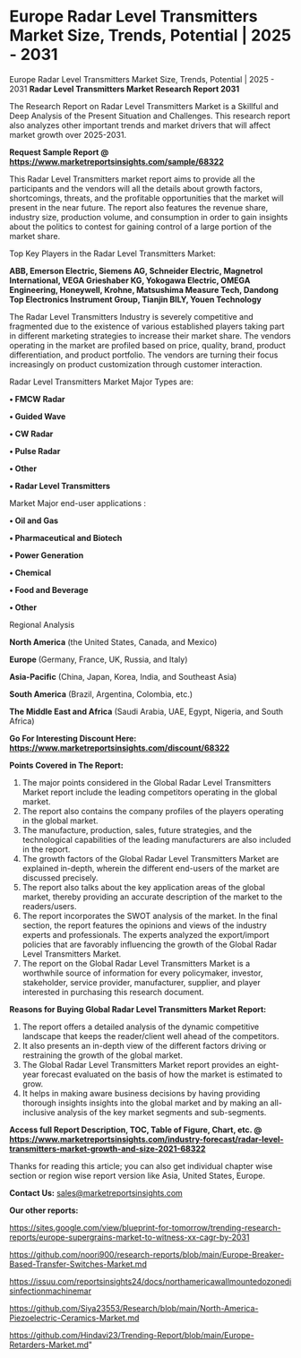 # Europe Radar Level Transmitters Market Size, Trends, Potential | 2025 - 2031
 Europe Radar Level Transmitters Market Size, Trends, Potential | 2025 - 2031
<strong>Radar Level Transmitters Market Research Report 2031</strong>

The Research Report on Radar Level Transmitters Market is a Skillful and Deep Analysis of the Present Situation and Challenges. This research report also analyzes other important trends and market drivers that will affect market growth over 2025-2031.

<strong>Request Sample Report @ <a href=https://www.marketreportsinsights.com/sample/68322>https://www.marketreportsinsights.com/sample/68322</a></strong>

This Radar Level Transmitters market report aims to provide all the participants and the vendors will all the details about growth factors, shortcomings, threats, and the profitable opportunities that the market will present in the near future. The report also features the revenue share, industry size, production volume, and consumption in order to gain insights about the politics to contest for gaining control of a large portion of the market share.

Top Key Players in the Radar Level Transmitters Market:

<strong>ABB, Emerson Electric, Siemens AG, Schneider Electric, Magnetrol International, VEGA Grieshaber KG, Yokogawa Electric, OMEGA Engineering, Honeywell, Krohne, Matsushima Measure Tech, Dandong Top Electronics Instrument Group, Tianjin BILY, Youen Technology</strong>

The Radar Level Transmitters Industry is severely competitive and fragmented due to the existence of various established players taking part in different marketing strategies to increase their market share. The vendors operating in the market are profiled based on price, quality, brand, product differentiation, and product portfolio. The vendors are turning their focus increasingly on product customization through customer interaction.

Radar Level Transmitters Market Major Types are:

<strong>• FMCW Radar

• Guided Wave

• CW Radar

• Pulse Radar

• Other

• Radar Level Transmitters</strong>

Market Major end-user applications :

<strong>• Oil and Gas

• Pharmaceutical and Biotech

• Power Generation

• Chemical

• Food and Beverage

• Other</strong>

Regional Analysis

</u><strong><b>North America</b></strong> (the United States, Canada, and Mexico)

<strong><b>Europe </b></strong>(Germany, France, UK, Russia, and Italy)

<strong><b>Asia-Pacific</b></strong> (China, Japan, Korea, India, and Southeast Asia)

<strong><b>South America</b></strong> (Brazil, Argentina, Colombia, etc.)

<strong><b>The Middle East and Africa</b></strong> (Saudi Arabia, UAE, Egypt, Nigeria, and South Africa)

<strong>Go For Interesting Discount Here: <a href=https://www.marketreportsinsights.com/discount/68322>https://www.marketreportsinsights.com/discount/68322</a></strong>

<strong>Points Covered in The Report:</strong>
<ol>
  <li>The major points considered in the Global Radar Level Transmitters Market report include the leading competitors operating in the global market.</li>
  <li>The report also contains the company profiles of the players operating in the global market.</li>
  <li>The manufacture, production, sales, future strategies, and the technological capabilities of the leading manufacturers are also included in the report.</li>
  <li>The growth factors of the Global Radar Level Transmitters Market are explained in-depth, wherein the different end-users of the market are discussed precisely.</li>
  <li>The report also talks about the key application areas of the global market, thereby providing an accurate description of the market to the readers/users.</li>
  <li>The report incorporates the SWOT analysis of the market. In the final section, the report features the opinions and views of the industry experts and professionals. The experts analyzed the export/import policies that are favorably influencing the growth of the Global Radar Level Transmitters Market.</li>
  <li>The report on the Global Radar Level Transmitters Market is a worthwhile source of information for every policymaker, investor, stakeholder, service provider, manufacturer, supplier, and player interested in purchasing this research document.</li>
</ol>
<strong>Reasons for Buying Global Radar Level Transmitters Market Report:</strong>

<ol>
  <li>The report offers a detailed analysis of the dynamic competitive landscape that keeps the reader/client well ahead of the competitors.</li>
  <li>It also presents an in-depth view of the different factors driving or restraining the growth of the global market.</li>
  <li>The Global Radar Level Transmitters Market report provides an eight-year forecast evaluated on the basis of how the market is estimated to grow.</li>
  <li>It helps in making aware business decisions by having providing thorough insights insights into the global market and by making an all-inclusive analysis of the key market segments and sub-segments.</li>
</ol>
<strong>Access full Report Description, TOC, Table of Figure, Chart, etc. @ <a href=https://www.marketreportsinsights.com/industry-forecast/radar-level-transmitters-market-growth-and-size-2021-68322>https://www.marketreportsinsights.com/industry-forecast/radar-level-transmitters-market-growth-and-size-2021-68322</a></strong>


Thanks for reading this article; you can also get individual chapter wise section or region wise report version like Asia, United States, Europe.

<strong>Contact Us:</strong>
sales@marketreportsinsights.com

<strong>Our other reports:</strong>

<a href=https://sites.google.com/view/blueprint-for-tomorrow/trending-research-reports/europe-supergrains-market-to-witness-xx-cagr-by-2031>https://sites.google.com/view/blueprint-for-tomorrow/trending-research-reports/europe-supergrains-market-to-witness-xx-cagr-by-2031</a>

<a href=https://github.com/noori900/research-reports/blob/main/Europe-Breaker-Based-Transfer-Switches-Market.md>https://github.com/noori900/research-reports/blob/main/Europe-Breaker-Based-Transfer-Switches-Market.md</a>

<a href=https://issuu.com/reportsinsights24/docs/northamericawallmountedozonedisinfectionmachinemar>https://issuu.com/reportsinsights24/docs/northamericawallmountedozonedisinfectionmachinemar</a>

<a href=https://github.com/Siya23553/Research/blob/main/North-America-Piezoelectric-Ceramics-Market.md>https://github.com/Siya23553/Research/blob/main/North-America-Piezoelectric-Ceramics-Market.md</a>

<a href=https://github.com/Hindavi23/Trending-Report/blob/main/Europe-Retarders-Market.md>https://github.com/Hindavi23/Trending-Report/blob/main/Europe-Retarders-Market.md</a>"

